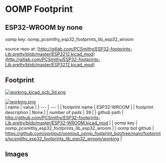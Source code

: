 # OOMP Footprint  
## ESP32-WROOM  by none  
  
oomp key: oomp_pcsmithy_esp32_footprints_lib_esp32_wroom  
  
source repo at: [http://gitlab.com/PCSmithy/ESP32-footprints-Lib.pretty/blob/master/ESP3212.kicad_mod](http://gitlab.com/PCSmithy/ESP32-footprints-Lib.pretty/blob/master/ESP3212.kicad_mod)  
## Footprint  
  
[![working_kicad_pcb_3d.png](working_kicad_pcb_3d_600.png)](working_kicad_pcb_3d.png)  
  
[![working.png](working_600.png)](working.png)  
| name | value | 
| --- | --- | 
| footprint name | ESP32-WROOM | 
| footprint description | None | 
| number of pads | 39 | 
| github path | http://github.com/PCSmithy/ESP32-footprints-Lib.pretty/blob/master/ESP32-WROOM.kicad_mod | 
| oomp key | oomp_pcsmithy_esp32_footprints_lib_esp32_wroom | 
| oomp bot github | https://github.com/oomlout/oomlout_oomp_footprint_bot/tree/main/footprints/pcsmithy_esp32_footprints_lib_esp32_wroom/working | 
## Images  
